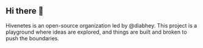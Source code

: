 ## Hi there 👋

Hivenetes is an open-source organization led by @diabhey. This project is a playground where ideas are explored, and things are built and broken to push the boundaries. 
